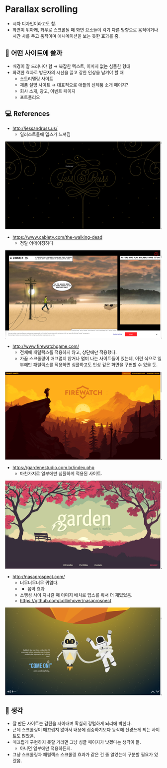 # Parallax scrolling
- 시차 디자인이라고도 함.
- 화면이 위아래, 좌우로 스크롤될 때 화면 요소들이 각기 다른 방향으로 움직이거나
  시간 차를 두고 움직이며 애니메이션을 보는 듯한 효과를 줌.

## 🤔 어떤 사이트에 쓸까
- 배경이 잘 드러나야 함 → 복잡한 텍스트, 이미지 없는 심플한 형태
- 화려한 효과로 방문자의 시선을 끌고 강한 인상을 남겨야 할 때
  - 스토리텔링 사이트
  - 제품 설명 사이트 → 대표적으로 애플의 신제품 소개 페이지?
  - 회사 소개, 광고, 이벤트 페이지
  - 포트폴리오

## 💻 References
- http://jessandruss.us/
  - 일러스트들에 뎁스가 느껴짐

![](.%5B20210507%5D_parallax_scrolling_images/4895ece9.png)

- https://www.cabletv.com/the-walking-dead
  - 정말 어메이징하다

![](.%5B20210507%5D_parallax_scrolling_images/415071e1.png)

- http://www.firewatchgame.com/
  - 전체에 패럴랙스를 적용하지 않고, 상단에만 적용했다.
  - 가끔 스크롤링이 매끄럽지 않거나 멀미 나는 사이트들이 있는데, 이런 식으로 일부에만 
    패럴랙스를 적용하면 심플하고도 인상 깊은 화면을 구현할 수 있을 듯.

![](.%5B20210507%5D_parallax_scrolling_images/170473ce.png)

- https://gardenestudio.com.br/index.php
  - 마찬가지로 일부에만 심플하게 적용된 사이트.

![](.%5B20210507%5D_parallax_scrolling_images/88b7cc65.png)

- http://nasaprospect.com/
  - 너무너무너무 귀엽다.
  - + 음악 효과
  - 소행성 사이 지나갈 때 이미지 배치로 뎁스를 줘서 더 재밌었음.
  - https://github.com/collinhover/nasaprospect

![](.%5B20210507%5D_parallax_scrolling_images/cb6565a6.png)

## 💭 생각
- 잘 만든 사이트는 감탄을 자아내며 확실히 강렬하게 뇌리에 박힌다.
- 근데 스크롤링이 매끄럽지 않아서 내용에 집중하기보다 동작에 신경쓰게 되는 사이트도 많았음.
- 매끄럽게 구현하지 못할 거라면 그냥 싱글 페이지가 낫겠다는 생각이 듦.
  - 아니면 일부에만 적용하든지.
- 그냥 스크롤링과 패럴랙스 스크롤링 효과가 같은 건 줄 알았는데 구분할 필요가 있겠음.
